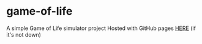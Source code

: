 # game-of-life
A simple Game of Life simulator project 
Hosted with GitHub pages [HERE](https://zissue.github.io/game-of-life/) (if it's not down)
